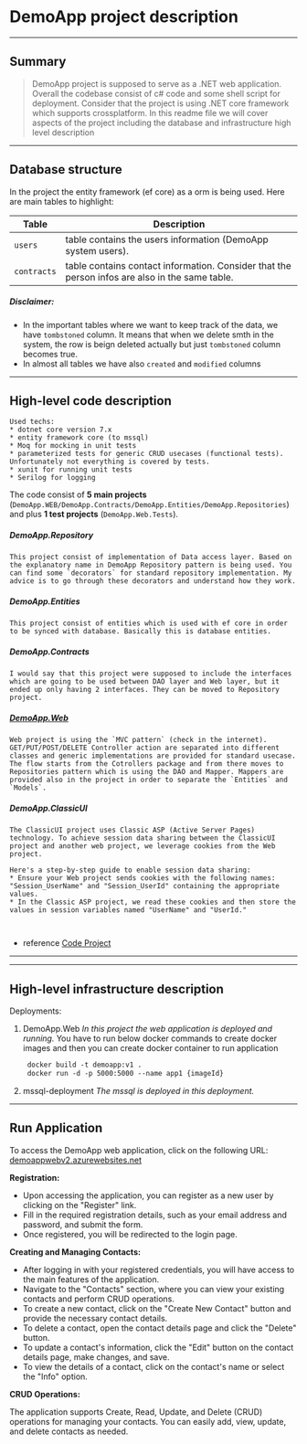 # DemoApp project description

---

## Summary
> DemoApp project is supposed to serve as a .NET web application.
Overall the codebase consist of c# code and some shell script for deployment.
 Consider that the project is using .NET core framework which supports crossplatform. In this readme file we will cover aspects of the project including the database and infrastructure high level description

---

## Database structure
In the project the entity framework (ef core) as a orm is being used.
Here are main tables to highlight:

| Table | Description |
| ------ | ------ |
| `users` | table contains the users information (DemoApp system users).  
| `contracts` | table contains contact information. Consider that the person infos are also in the same table. |


##### Disclaimer:
* In the important tables where we want to keep track of the data, we have `tombstoned` column. It means that when we delete smth in the system, the row is beign deleted actually but just `tombstoned` column becomes true.
* In almost all tables we have also `created` and `modified` columns

---

## High-level code description

```
Used techs:
* dotnet core version 7.x
* entity framework core (to mssql)
* Moq for mocking in unit tests
* parameterized tests for generic CRUD usecases (functional tests). Unfortunately not everything is covered by tests.
* xunit for running unit tests
* Serilog for logging
```

The code consist of **5 main projects** (`DemoApp.WEB/DemoApp.Contracts/DemoApp.Entities/DemoApp.Repositories`) and plus **1 test projects** (`DemoApp.Web.Tests`).

##### DemoApp.Repository
```
This project consist of implementation of Data access layer. Based on the explanatory name in DemoApp Repository pattern is being used. You can find some `decorators` for standard repository implementation. My advice is to go through these decorators and understand how they work.
```
##### DemoApp.Entities
```
This project consist of entities which is used with ef core in order to be synced with database. Basically this is database entities.
```
##### DemoApp.Contracts
```
I would say that this project were supposed to include the interfaces which are going to be used between DAO layer and Web layer, but it ended up only having 2 interfaces. They can be moved to Repository project.
```
##### [DemoApp.Web](https://demoappwebv2.azurewebsites.net/)
```
Web project is using the `MVC pattern` (check in the internet). GET/PUT/POST/DELETE Controller action are separated into different classes and generic implementations are provided for standard usecase.
The flow starts from the Cotrollers package and from there moves to Repositories pattern which is using the DAO and Mapper. Mappers are provided also in the project in order to separate the `Entities` and `Models`.

```
##### DemoApp.ClassicUI
```
The ClassicUI project uses Classic ASP (Active Server Pages) technology. To achieve session data sharing between the ClassicUI project and another web project, we leverage cookies from the Web project.

Here's a step-by-step guide to enable session data sharing:
* Ensure your Web project sends cookies with the following names: "Session_UserName" and "Session_UserId" containing the appropriate values.
* In the Classic ASP project, we read these cookies and then store the values in session variables named "UserName" and "UserId."
 


```
 * reference [Code Project ](https://www.codeproject.com/Articles/30723/Handle-session-variable-problems-between-classic-A)
---


---

## High-level infrastructure description

Deployments: 
1. DemoApp.Web
*In this project the web application is deployed and running.*
You have to run below docker commands to create docker images and then you can create docker container to run application

   ```dockerfile
    docker build -t demoapp:v1 .
    docker run -d -p 5000:5000 --name app1 {imageId}
    ```


2. mssql-deployment
*The mssql is deployed in this deployment.*

---
## Run Application
To access the DemoApp web application, click on the following URL: 
[demoappwebv2.azurewebsites.net](https://demoappwebv2.azurewebsites.net/)

**Registration:**
* Upon accessing the application, you can register as a new user by clicking on the "Register" link.
* Fill in the required registration details, such as your email address and password, and submit the form.
* Once registered, you will be redirected to the login page.

**Creating and Managing Contacts:**
* After logging in with your registered credentials, you will have access to the main features of the application.
* Navigate to the "Contacts" section, where you can view your existing contacts and perform CRUD operations.
* To create a new contact, click on the "Create New Contact" button and provide the necessary contact details.
* To delete a contact, open the contact details page and click the "Delete" button.
* To update a contact's information, click the "Edit" button on the contact details page, make changes, and save.
* To view the details of a contact, click on the contact's name or select the "Info" option.


**CRUD Operations:**

The application supports Create, Read, Update, and Delete (CRUD) operations for managing your contacts. You can easily add, view, update, and delete contacts as needed.
